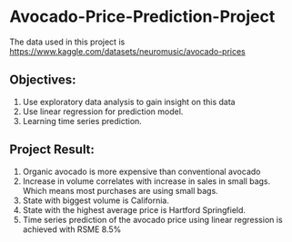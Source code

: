 # Avocado-Price-Prediction-Project

The data used in this project is https://www.kaggle.com/datasets/neuromusic/avocado-prices

## Objectives:
1. Use exploratory data analysis to gain insight on this data
2. Use linear regression for prediction model.
3. Learning time series prediction.

## Project Result:
1. Organic avocado is more expensive than conventional avocado
2. Increase in volume correlates with increase in sales in small bags. Which means most purchases are using small bags.
3. State with biggest volume is California. 
4. State with the highest average price is Hartford Springfield.
5. Time series prediction of the avocado price using linear regression is achieved with RSME 8.5% 
